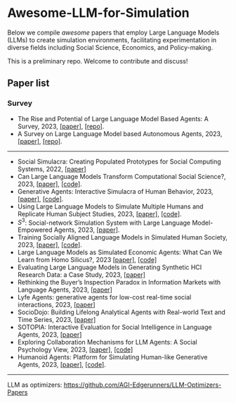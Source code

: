 # Awesome-LLM-for-Simulation

Below we compile *awesome* papers that employ Large Language Models (LLMs) to create simulation environments, facilitating experimentation in diverse fields including Social Science, Economics, and Policy-making.

This is a preliminary repo. Welcome to contribute and discuss!

## Paper list

### Survey 
- The Rise and Potential of Large Language Model Based Agents: A Survey, 2023, [[paper]](https://arxiv.org/abs/2309.07864), [[repo]](https://github.com/WooooDyy/LLM-Agent-Paper-List).
- A Survey on Large Language Model based Autonomous Agents, 2023, [[paper]](https://arxiv.org/abs/2308.11432), [[repo]](https://github.com/Paitesanshi/LLM-Agent-Survey).

---

- Social Simulacra: Creating Populated Prototypes for Social Computing Systems, 2022, [[paper]](https://dl.acm.org/doi/abs/10.1145/3526113.3545616)
- Can Large Language Models Transform Computational Social Science?, 2023, [[paper]](https://arxiv.org/abs/2305.03514), [[code]](https://github.com/SALT-NLP/LLMs_for_CSS).
- Generative Agents: Interactive Simulacra of Human Behavior, 2023, [[paper]](https://arxiv.org/abs/2304.03442), [[code]](https://github.com/joonspk-research/generative_agents).
- Using Large Language Models to Simulate Multiple Humans and Replicate Human Subject Studies, 2023, [[paper]](https://arxiv.org/abs/2208.10264), [[code]](https://github.com/GatiAher/Using-Large-Language-Models-to-Replicate-Human-Subject-Studies).
- $S^3$: Social-network Simulation System with Large Language Model-Empowered Agents, 2023, [[paper]](https://arxiv.org/abs/2307.14984).
- Training Socially Aligned Language Models in Simulated Human Society, 2023, [[paper]](https://arxiv.org/abs/2305.16960), [[code]](https://github.com/agi-templar/Stable-Alignment).
- Large Language Models as Simulated Economic Agents: What Can We Learn from Homo Silicus?, 2023 [[paper]](https://www.nber.org/papers/w31122), [[code]](https://github.com/johnjosephhorton/homo_silicus)
- Evaluating Large Language Models in Generating Synthetic HCI Research Data: a Case Study, 2023, [[paper]](https://dl.acm.org/doi/abs/10.1145/3544548.3580688)
- Rethinking the Buyer’s Inspection Paradox in Information Markets with Language Agents, 2023, [[paper]](https://openreview.net/forum?id=6werMQy1uz)
- Lyfe Agents: generative agents for low-cost real-time social interactions, 2023, [[paper]](https://arxiv.org/abs/2310.02172)
- SocioDojo: Building Lifelong Analytical Agents with Real-world Text and Time Series, 2023, [[paper]](https://openreview.net/forum?id=s9z0HzWJJp)
- SOTOPIA: Interactive Evaluation for Social Intelligence in Language Agents, 2023, [[paper]](https://drive.google.com/file/d/1Y0f7qovlfNR6g4Z0LG32HTnY7jvEYeR9/view)
- Exploring Collaboration Mechanisms for LLM Agents: A Social Psychology View, 2023, [[paper]](https://arxiv.org/abs/2310.02124), [[code]](https://github.com/zjunlp/MachineSoM)
- Humanoid Agents: Platform for Simulating Human-like Generative Agents, 2023, [[paper]](https://arxiv.org/abs/2310.05418), [[code]](https://github.com/HumanoidAgents/HumanoidAgents).

---

LLM as optimizers: https://github.com/AGI-Edgerunners/LLM-Optimizers-Papers
